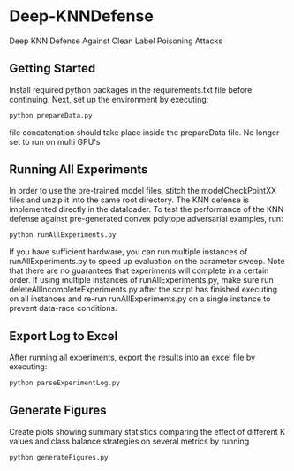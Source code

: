 # Deep-KNNDefense
Deep KNN Defense Against Clean Label Poisoning Attacks

## Getting Started
Install required python packages in the requirements.txt file before continuing. Next, set up the environment by executing:

```bash
python prepareData.py
```
file concatenation should take place inside the prepareData file. No longer set to run on multi GPU's

## Running All Experiments
In order to use the pre-trained model files, stitch the modelCheckPointXX files and unzip it into the same root directory. The KNN defense is implemented directly in the dataloader. To test the performance of the KNN defense against pre-generated convex polytope adversarial examples, run:

```bash
python runAllExperiments.py
```

If you have sufficient hardware, you can run multiple instances of runAllExperiments.py to speed up evaluation on the parameter sweep. Note that there are no guarantees that experiments will complete in a certain order. If using multiple instances of runAllExperiments.py, make sure run deleteAllIncompleteExperiments.py after the script has finished executing on all instances and re-run runAllExperiments.py on a single instance to prevent data-race conditions.

## Export Log to Excel
After running all experiments, export the results into an excel file by executing:

```bash
python parseExperimentLog.py
```

## Generate Figures
Create plots showing summary statistics comparing the effect of different K values and class balance strategies on several metrics by running
```bash
python generateFigures.py
```
